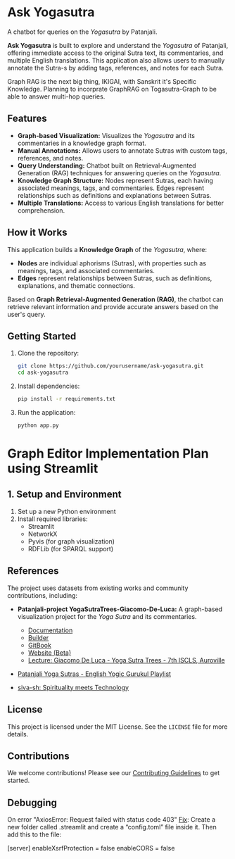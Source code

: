 # Ask Yogasutra

A chatbot for queries on the *Yogasutra* by Patanjali.

**Ask Yogasutra** is built to explore and understand the *Yogasutra* of Patanjali, offering immediate access to the original Sutra text, its commentaries, and multiple English translations. This application also allows users to manually annotate the Sutra-s by adding tags, references, and notes for each Sutra.

Graph RAG is the next big thing, IKIGAI, with Sanskrit it's Specific Knowledge. Planning to incorprate GraphRAG on Togasutra-Graph to be able to answer multi-hop queries.

## Features

- **Graph-based Visualization:** Visualizes the *Yogasutra* and its commentaries in a knowledge graph format.
- **Manual Annotations:** Allows users to annotate Sutras with custom tags, references, and notes.
- **Query Understanding:** Chatbot built on Retrieval-Augmented Generation (RAG) techniques for answering queries on the *Yogasutra*.
- **Knowledge Graph Structure:** Nodes represent Sutras, each having associated meanings, tags, and commentaries. Edges represent relationships such as definitions and explanations between Sutras.
- **Multiple Translations:** Access to various English translations for better comprehension.
  
## How it Works

This application builds a **Knowledge Graph** of the *Yogasutra*, where:

- **Nodes** are individual aphorisms (Sutras), with properties such as meanings, tags, and associated commentaries.
- **Edges** represent relationships between Sutras, such as definitions, explanations, and thematic connections.
  
Based on **Graph Retrieval-Augmented Generation (RAG)**, the chatbot can retrieve relevant information and provide accurate answers based on the user's query.

## Getting Started

1. Clone the repository:
    ```bash
    git clone https://github.com/yourusername/ask-yogasutra.git
    cd ask-yogasutra
    ```
2. Install dependencies:
    ```bash
    pip install -r requirements.txt
    ```
3. Run the application:
    ```bash
    python app.py
    ```

# Graph Editor Implementation Plan using Streamlit

## 1. Setup and Environment

1. Set up a new Python environment
2. Install required libraries:
   - Streamlit
   - NetworkX
   - Pyvis (for graph visualization)
   - RDFLib (for SPARQL support)


## References

The project uses datasets from existing works and community contributions, including:

- **Patanjali-project YogaSutraTrees-Giacomo-De-Luca:** A graph-based visualization project for the *Yoga Sutra* and its commentaries.

	- [Documentation](https://project-patanjali.gitbook.io/yoga-sutra-trees/why-the-yoga-sutra-as-a-graph)
	- [Builder](https://yogasutratrees.pages.dev/)
	- [GitBook](https://project-patanjali.gitbook.io/yoga-sutra-trees/)
	- [Website (Beta)](https://giacomo-de-luca.github.io/YogaSutraTrees/#)
	- [Lecture: Giacomo De Luca - Yoga Sutra Trees - 7th ISCLS, Auroville](https://www.youtube.com/watch?v=86wcFqKNgxg)
- [Patanjali Yoga Sutras - English Yogic Gurukul Playlist](https://www.youtube.com/playlist?list=PLAV4BpXSJLOqHHfh6BNF53wfiA_bjcde2)
- [siva-sh: Spirituality meets Technology](https://siva.sh/patanjali-yoga-sutra)

## License

This project is licensed under the MIT License. See the `LICENSE` file for more details.

## Contributions

We welcome contributions! Please see our [Contributing Guidelines](CONTRIBUTING.md) to get started.

## Debugging
On error "AxiosError: Request failed with status code 403"
[Fix](https://discuss.streamlit.io/t/axioserror-request-failed-with-status-code-403/38112/12):
 Create a new folder called .streamlit and create a “config.toml” file inside it. Then add this to the file:

[server]
enableXsrfProtection = false
enableCORS = false

